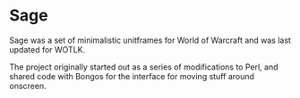 # Sage

Sage was a set of minimalistic unitframes for World of Warcraft and was last updated for WOTLK. 

The project originally started out as a series of modifications to Perl, and shared code with
Bongos for the interface for moving stuff around onscreen.
